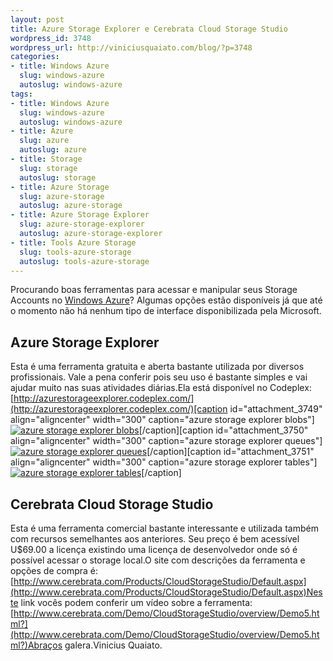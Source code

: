 ```yaml
--- 
layout: post
title: Azure Storage Explorer e Cerebrata Cloud Storage Studio
wordpress_id: 3748
wordpress_url: http://viniciusquaiato.com/blog/?p=3748
categories: 
- title: Windows Azure
  slug: windows-azure
  autoslug: windows-azure
tags: 
- title: Windows Azure
  slug: windows-azure
  autoslug: windows-azure
- title: Azure
  slug: azure
  autoslug: azure
- title: Storage
  slug: storage
  autoslug: storage
- title: Azure Storage
  slug: azure-storage
  autoslug: azure-storage
- title: Azure Storage Explorer
  slug: azure-storage-explorer
  autoslug: azure-storage-explorer
- title: Tools Azure Storage
  slug: tools-azure-storage
  autoslug: tools-azure-storage
---
```

Procurando boas ferramentas para acessar e manipular seus Storage Accounts no [Windows Azure](http://viniciusquaiato.com/blog/category/windows-azure/)? Algumas opções estão disponíveis já que até o momento não há nenhum tipo de interface disponibilizada pela Microsoft.

## Azure Storage Explorer
Esta é uma ferramenta gratuita e aberta bastante utilizada por diversos profissionais. Vale a pena conferir pois seu uso é bastante simples e vai ajudar muito nas suas atividades diárias.Ela está disponível no Codeplex: [http://azurestorageexplorer.codeplex.com/](http://azurestorageexplorer.codeplex.com/)[caption id="attachment_3749" align="aligncenter" width="300" caption="azure storage explorer blobs"][![azure storage explorer blobs](http://viniciusquaiato.com/images_posts/azure-storage-explorer-blobs-300x217.png "azure storage explorer blobs")](http://viniciusquaiato.com/images_posts/azure-storage-explorer-blobs.png)[/caption][caption id="attachment_3750" align="aligncenter" width="300" caption="azure storage explorer queues"][![azure storage explorer queues](http://viniciusquaiato.com/images_posts/azure-storage-explorer-queues-300x217.png "azure storage explorer queues")](http://viniciusquaiato.com/images_posts/azure-storage-explorer-queues.png)[/caption][caption id="attachment_3751" align="aligncenter" width="300" caption="azure storage explorer tables"][![azure storage explorer tables](http://viniciusquaiato.com/images_posts/azure-storage-explorer-tables-300x217.png "azure storage explorer tables")](http://viniciusquaiato.com/images_posts/azure-storage-explorer-tables.png)[/caption]

## Cerebrata Cloud Storage Studio
Esta é uma ferramenta comercial bastante interessante e utilizada também com recursos semelhantes aos anteriores. Seu preço é bem acessível U$69.00 a licença existindo uma licença de desenvolvedor onde só é possível acessar o storage local.O site com descrições da ferramenta e opções de compra é: [http://www.cerebrata.com/Products/CloudStorageStudio/Default.aspx](http://www.cerebrata.com/Products/CloudStorageStudio/Default.aspx)Neste link vocês podem conferir um vídeo sobre a ferramenta: [http://www.cerebrata.com/Demo/CloudStorageStudio/overview/Demo5.html?](http://www.cerebrata.com/Demo/CloudStorageStudio/overview/Demo5.html?)Abraços galera.Vinicius Quaiato.
